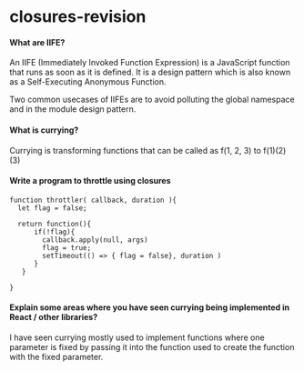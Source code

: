 # closures-revision

#### What are IIFE?

An IIFE (Immediately Invoked Function Expression) is a JavaScript function that runs as soon as it is defined. It is a design pattern which is also known as a Self-Executing Anonymous Function. 

Two common usecases of IIFEs are to avoid polluting the global namespace and in the module design pattern.

#### What is currying?

Currying is transforming functions that can be called as f(1, 2, 3) to f(1)(2)(3)

#### Write a program to throttle using closures

```
function throttler( callback, duration ){
  let flag = false;
  
  return function(){
      if(!flag){
        callback.apply(null, args)
        flag = true;
        setTimeout(() => { flag = false}, duration )
      }
   }
  
}
```


#### Explain some areas where you have seen currying being implemented in React / other libraries?

I have seen currying mostly used to implement functions where one parameter is fixed by passing it into the function used to create the function with the fixed parameter.
